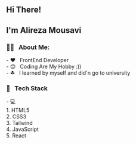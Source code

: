 <h2>Hi There!</h2>
<h2>I'm Alireza Mousavi</h2>
<h3>👩‍💻 &nbsp; About Me:</h3>
- ❤ &nbsp; FrontEnd Developer
<br/>
- 😊 &nbsp; Coding Are My Hobby :))
<br/>
- ☘ &nbsp; I learned by myself and did'n go to university

  <h3>🔧 &nbsp; Tech Stack</h3>
  - 💻 &nbsp;
  <br/>
  1. HTML5
  <br/>
  2. CSS3
  <br/>
  3. Tailwind
  <br/>
  4. JavaScript
  <br/>
  5. React

